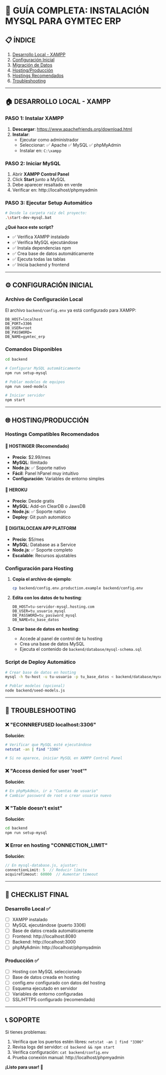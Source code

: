 # 🚀 GUÍA COMPLETA: INSTALACIÓN MYSQL PARA GYMTEC ERP

## 📋 ÍNDICE
1. [Desarrollo Local - XAMPP](#desarrollo-local---xampp)
2. [Configuración Inicial](#configuración-inicial)
3. [Migración de Datos](#migración-de-datos)
4. [Hosting/Producción](#hostingproducción)
5. [Hostings Recomendados](#hostings-recomendados)
6. [Troubleshooting](#troubleshooting)

---

## 🏠 DESARROLLO LOCAL - XAMPP

### PASO 1: Instalar XAMPP
1. **Descargar**: https://www.apachefriends.org/download.html
2. **Instalar**: 
   - Ejecutar como administrador
   - Seleccionar: ✅ Apache ✅ MySQL ✅ phpMyAdmin
   - Instalar en: `C:\xampp`

### PASO 2: Iniciar MySQL
1. Abrir **XAMPP Control Panel**
2. Click **Start** junto a MySQL
3. Debe aparecer resaltado en verde
4. Verificar en: http://localhost/phpmyadmin

### PASO 3: Ejecutar Setup Automático
```bash
# Desde la carpeta raíz del proyecto:
.\start-dev-mysql.bat
```

**¿Qué hace este script?**
- ✅ Verifica XAMPP instalado
- ✅ Verifica MySQL ejecutándose  
- ✅ Instala dependencias npm
- ✅ Crea base de datos automáticamente
- ✅ Ejecuta todas las tablas
- ✅ Inicia backend y frontend

---

## ⚙️ CONFIGURACIÓN INICIAL

### Archivo de Configuración Local
El archivo `backend/config.env` ya está configurado para XAMPP:
```env
DB_HOST=localhost
DB_PORT=3306
DB_USER=root
DB_PASSWORD=
DB_NAME=gymtec_erp
```

### Comandos Disponibles
```bash
cd backend

# Configurar MySQL automáticamente
npm run setup-mysql

# Poblar modelos de equipos
npm run seed-models

# Iniciar servidor
npm start
```

---

## 🌐 HOSTING/PRODUCCIÓN

### Hostings Compatibles Recomendados

#### 🥇 **HOSTINGER** (Recomendado)
- **Precio**: $2.99/mes
- **MySQL**: Ilimitado
- **Node.js**: ✅ Soporte nativo
- **Fácil**: Panel hPanel muy intuitivo
- **Configuración**: Variables de entorno simples

#### 🥈 **HEROKU**
- **Precio**: Desde gratis
- **MySQL**: Add-on ClearDB o JawsDB
- **Node.js**: ✅ Soporte nativo
- **Deploy**: Git push automático

#### 🥉 **DIGITALOCEAN APP PLATFORM**
- **Precio**: $5/mes
- **MySQL**: Database as a Service
- **Node.js**: ✅ Soporte completo
- **Escalable**: Recursos ajustables

### Configuración para Hosting

1. **Copia el archivo de ejemplo**:
   ```bash
   cp backend/config.env.production.example backend/config.env
   ```

2. **Edita con los datos de tu hosting**:
   ```env
   DB_HOST=tu-servidor-mysql.hosting.com
   DB_USER=tu_usuario_mysql
   DB_PASSWORD=tu_password_mysql
   DB_NAME=tu_base_datos
   ```

3. **Crear base de datos en hosting**:
   - Accede al panel de control de tu hosting
   - Crea una base de datos MySQL
   - Ejecuta el contenido de `backend/database/mysql-schema.sql`

### Script de Deploy Automático

```bash
# Crear base de datos en hosting
mysql -h tu-host -u tu-usuario -p tu_base_datos < backend/database/mysql-schema.sql

# Poblar modelos (opcional)
node backend/seed-models.js
```

---

## 🔧 TROUBLESHOOTING

### ❌ "ECONNREFUSED localhost:3306"
**Solución**:
```bash
# Verificar que MySQL esté ejecutándose
netstat -an | find "3306"

# Si no aparece, iniciar MySQL en XAMPP Control Panel
```

### ❌ "Access denied for user 'root'"
**Solución**:
```bash
# En phpMyAdmin, ir a "Cuentas de usuario"
# Cambiar password de root o crear usuario nuevo
```

### ❌ "Table doesn't exist" 
**Solución**:
```bash
cd backend
npm run setup-mysql
```

### ❌ Error en hosting "CONNECTION_LIMIT"
**Solución**:
```javascript
// En mysql-database.js, ajustar:
connectionLimit: 5  // Reducir límite
acquireTimeout: 60000  // Aumentar timeout
```

---

## 🎯 CHECKLIST FINAL

### Desarrollo Local ✅
- [ ] XAMPP instalado
- [ ] MySQL ejecutándose (puerto 3306)
- [ ] Base de datos creada automáticamente
- [ ] Frontend: http://localhost:8080
- [ ] Backend: http://localhost:3000
- [ ] phpMyAdmin: http://localhost/phpmyadmin

### Producción ✅
- [ ] Hosting con MySQL seleccionado
- [ ] Base de datos creada en hosting
- [ ] config.env configurado con datos del hosting
- [ ] Esquema ejecutado en servidor
- [ ] Variables de entorno configuradas
- [ ] SSL/HTTPS configurado (recomendado)

---

## 📞 SOPORTE

Si tienes problemas:
1. Verifica que los puertos estén libres: `netstat -an | find "3306"`
2. Revisa logs del servidor: `cd backend && npm start`
3. Verifica configuración: `cat backend/config.env`
4. Prueba conexión manual: http://localhost/phpmyadmin

**¡Listo para usar! 🎉** 